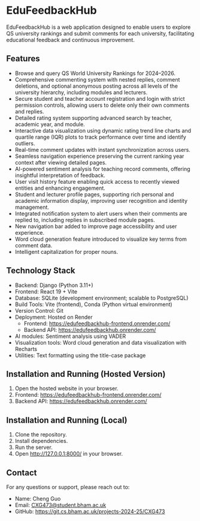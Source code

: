 # EduFeedbackHub

EduFeedbackHub is a web application designed to enable users to explore QS university rankings and submit comments for
each university, facilitating educational feedback and continuous improvement.

## Features

- Browse and query QS World University Rankings for 2024–2026.
- Comprehensive commenting system with nested replies, comment deletions, and optional anonymous posting across all
  levels of the university hierarchy, including modules and lecturers.
- Secure student and teacher account registration and login with strict permission controls, allowing users to delete
  only their own comments and replies.
- Detailed rating system supporting advanced search by teacher, academic year, and module.
- Interactive data visualization using dynamic rating trend line charts and quartile range (IQR) plots to track performance over time and identify outliers.
- Real-time comment updates with instant synchronization across users.
- Seamless navigation experience preserving the current ranking year context after viewing detailed pages.
- AI-powered sentiment analysis for teaching record comments, offering insightful interpretation of feedback.
- User visit history feature enabling quick access to recently viewed entities and enhancing engagement.
- Student and lecturer profile pages, supporting rich personal and academic information display, improving user
  recognition and identity management.
- Integrated notification system to alert users when their comments are replied to, including replies in subscribed
  module pages.
- New navigation bar added to improve page accessibility and user experience.
- Word cloud generation feature introduced to visualize key terms from comment data.
- Intelligent capitalization for proper nouns.

## Technology Stack

- Backend: Django (Python 3.11+)
- Frontend: React 19 + Vite
- Database: SQLite (development environment; scalable to PostgreSQL)
- Build Tools: Vite (frontend), Conda (Python virtual environment)
- Version Control: Git
- Deployment: Hosted on Render
    - Frontend: https://edufeedbackhub-frontend.onrender.com/
    - Backend API: https://edufeedbackhub.onrender.com/
- AI modules: Sentiment analysis using VADER
- Visualization tools: Word cloud generation and data visualization with Recharts
- Utilities: Text formatting using the title-case package

## Installation and Running (Hosted Version)

1. Open the hosted website in your browser.
2. Frontend: https://edufeedbackhub-frontend.onrender.com/
3. Backend API: https://edufeedbackhub.onrender.com/

## Installation and Running (Local)

1. Clone the repository.
2. Install dependencies.
3. Run the server.
4. Open http://127.0.0.1:8000/ in your browser.

## Contact

For any questions or support, please reach out to:

- Name: Cheng Guo
- Email: CXG473@student.bham.ac.uk
- GitHub: https://git.cs.bham.ac.uk/projects-2024-25/CXG473
